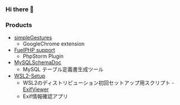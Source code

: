 ### Hi there 👋

<!--
**RyutaKojima/RyutaKojima** is a ✨ _special_ ✨ repository because its `README.md` (this file) appears on your GitHub profile.

Here are some ideas to get you started:

- 🔭 I’m currently working on ...
- 🌱 I’m currently learning ...
- 👯 I’m looking to collaborate on ...
- 🤔 I’m looking for help with ...
- 💬 Ask me about ...
- 📫 How to reach me: ...
- 😄 Pronouns: ...
- ⚡ Fun fact: ...
-->

### Products

- [simpleGestures](https://github.com/RyutaKojima/simpleGestures)
  - GoogleChrome extension
- [FuelPHP support](https://github.com/RyutaKojima/idea-php-fuelphp-plugin)
  - PhpStorm Plugin
- [MySQLSchemaDoc](https://github.com/RyutaKojima/MySQLSchemaDoc)
  - MySQL テーブル定義書生成ツール
- [WSL2-Setup](https://github.com/RyutaKojima/WSL2-Setup)
  - WSL2のディストリビューション初回セットアップ用スクリプト
-[ExifViewer](https://github.com/RyutaKojima/ExifViewer)
  - Exif情報確認アプリ
